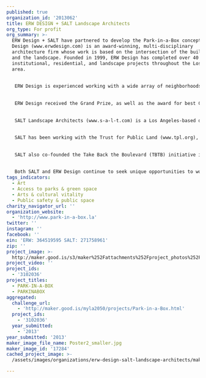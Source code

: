 ```yaml
---
published: true
organization_id: '2013062'
title: ERW DESIGN + SALT Landscape Architects
org_type: For profit
org_summary: >-
  ERW Design + SALT have partnered to develop the Park-in-a-Box concept. ERW
  Design (www.erwdesign.com) is an award-winning, multi-disciplinary
  architecture firm whose work is based on the intersection of the built form
  and the landscape. Founded in 1999, ERW Design has completed over 40
  institutional, residential, and landscape projects throughout the Los Angeles
  area. 
   
   
   ERW Design is experienced working with a wide array of neighborhoods and communities throughout Los Angeles. Some notable projects include the Marsh Park Pavilion at Marsh Park, the first regional park on the LA River in Elysian Village; the Vista Hermosa Park structures in downtown Los Angeles; Beverly Gardens Park Restoration in Beverly Hills; and an all-ages exhibition gallery at the Los Angeles County Museum of Art.
   
   
   ERW Design received the Grand Prize, as well as the award for best Civic Project for their work at Vista Hermosa Park. The project received Best Urban Project by the Los Angeles AIA in 2009. 
   
   
   SALT Landscape Architects (www.s-a-l-t.com) is a Los Angeles-based design studio focused on creating enduring, engaging, and innovative landscapes on a range of scales. The firm’s name, derived from “salt of the earth,” reflects the sense of grounding that we strive for in all of our projects. 
   
   
   SALT has been working with the Trust for Public Land (www.tpl.org), also our partner for Park-in-a-Box, over the past year to bring significant changes to the Avalon community of Los Angeles, south of downtown. SALT developed a master plan for the pedestrian opportunities in the community, including a thorough analysis of the existing pedestrian challenges and degraded mobility infrastructure. We also developed designs for the conversion of more than 1,800 linear feet of alleyways into storm water infiltration centers and enhanced pedestrian and bicycle pathways. This project has already received over $1.7 million in funding to date in public funding from various local, county and state agencies and expects to have the construction documents completed by the end of 2013.
   
   
   SALT also co-founded the Take Back the Boulevard (TBTB) initiative in 2011 in the Eagle Rock neighborhood of northeast Los Angeles. TBTB is seeking to bring significant pedestrian improvements to Colorado Boulevard through a grass-roots and community based effort, focused on recapturing a portion of the public right-of-way from automobile traffic and reallocating it for other modes of transportation. Through a series of outreach efforts facilitated by the TBTB steering committee, the initiative has brought the community together to identify ways of making Colorado Boulevard more humanely-scaled and more of a “Main Street” with a vibrant business district and pedestrian life. 
   
   
   Both SALT and ERW Design continue to seek unique opportunities to work closely with local constituencies to develop innovative approaches to remaking Los Angeles incrementally more humane and sustainable.
tags_indicators:
  - Art
  - Access to parks & green space
  - Arts & cultural vitality
  - Public safety & public space
charity_navigator_url: ''
organization_website:
  - 'http://www.park-in-a-box.la'
twitter: ''
instagram: ''
facebook: ''
ein: 'ERW: 364519595 SALT: 271758961'
zip: ''
project_image: >-
  http://maker.good.is/s3/maker%252Fattachments%252Fproject_photos%252Fimages%252F17284%252Fdisplay%252FPoster2_smaller.jpg=c570x385
project_video: ''
project_ids:
  - '3102036'
project_titles:
  - PARK-IN-A-BOX
  - PARKINABOX
aggregated:
  challenge_url:
    - 'http://maker.good.is/myla2050/projects/Park-in-a-Box.html'
  project_ids:
    - '3102036'
  year_submitted:
    - '2013'
year_submitted: '2013'
maker_image_file_name: Poster2_smaller.jpg
maker_image_id: '17284'
cached_project_image: >-
  /assets/images/organizations/erw-design-salt-landscape-architects/maker.good.is/s3/maker%252Fattachments%252Fproject_photos%252Fimages%252F17284%252Fdisplay%252FPoster2_smaller.jpg=c570x385.jpg

---
```

